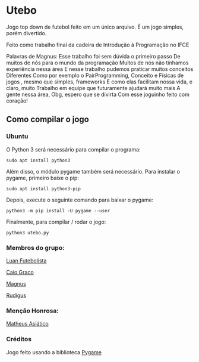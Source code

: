 # Utebo

Jogo top down de futebol feito em um único arquivo. É um jogo simples, porém divertido.

Feito como trabalho final da cadeira de Introdução à Programação no IFCE

Palavras de Magnus:
Esse trabalho foi sem dúvida o primeiro passo
De muitos de nós para o mundo da programação
Muitos de nós não tínhamos experiência nessa área
E nesse trabalho pudemos praticar muitos conceitos
Diferentes
Como por exemplo o PairProgramming, Conceito e
Físicas de jogos , mesmo que simples, frameworks
E como elas facilitam nossa vida, e claro, muito
Trabalho em equipe que futuramente ajudará muito mais
A gente nessa área, Obg, espero que se divirta 
Com esse joguinho feito com coração!

## Como compilar o jogo

### Ubuntu
O Python 3 será necessário para compilar o programa:
```shell
sudo apt install python3
```
Além disso, o módulo pygame também será necessário. Para instalar o pygame, primeiro baixe o pip:
```shell
sudo apt install python3-pip
```
Depois, execute o seguinte comando para baixar o pygame:
```shell
python3 -m pip install -U pygame --user
```
Finalmente, para compilar / rodar o jogo:
```shell
python3 utebo.py
```

### Membros do grupo:

[Luan Futebolista](https://github.com/jose-luan19)

[Caio Graco](https://github.com/caio11pessoa)

[Magnus](https://github.com/MagnoCarta)

[Rudigus](https://github.com/Rudigus)

### Menção Honrosa:

[Matheus Asiático](https://github.com/matheusb432)

### Créditos

Jogo feito usando a biblioteca [Pygame](https://www.pygame.org/news)
